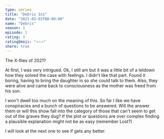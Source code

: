 ```yaml
---
type: series
title: "Debris 1x1"
date: "2021-03-03T00:00:00"
name: "Debris"
season: 1
episode: 1
rating: 3
ratingEmoji: "⭐️⭐️⭐️"
share: true
---
```


The X-files of 2021?

At first, I was very intrigued. Ok, I still am but it was a little bit of a letdown how they solved the case with feelings. I didn't like that part. Found it boring, having to bring the daughter in so she could talk to them. Also, they were alive and came back to consciousness as the mother was freed from his son.

I won't dwell too much on the meaning of this. So far I like we have conspiracies and a bunch of questions to be answered. Will the answer them or will this show fall into the category of those that can't seem to get out of the graves they dug? If the plot or questions are over complex finding a plausible explanation might not be as easy (remember Lost?)

I will look at the next one to see if gets any better.
